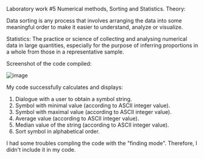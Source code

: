 Laboratory work #5
Numerical methods, Sorting and Statistics.
Theory:

Data sorting is any process that involves arranging the data into some meaningful order to make it easier to understand, analyze or visualize.

Statistics: 
The practice or science of collecting and analysing numerical data in large quantities, especially for the purpose of inferring proportions in a whole from those in a representative sample.

Screenshot of the code compiled:

![image](https://user-images.githubusercontent.com/90827811/151662850-5d1dd12f-458f-4717-bf0b-8f4fa7405122.png)

My code successfully calculates and displays:

1) Dialogue with a user to obtain a symbol string.
2) Symbol with minimal value (according to ASCII integer value).
3) Symbol with maximal value (according to ASCII integer value).
4) Average value (according to ASCII integer value).
5) Median value of the string (according to ASCII integer value).
6) Sort symbol in alphabetical order.

I had some troubles compling the code with the "finding mode". Therefore, I didn't include it in my code.
